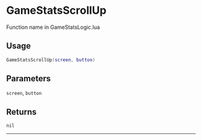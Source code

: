 # GameStatsScrollUp
Function name in GameStatsLogic.lua
## Usage
```lua
GameStatsScrollUp(screen, button)
```
## Parameters
`screen`, `button`
## Returns
`nil`

---
